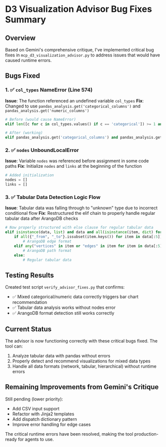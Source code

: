 # D3 Visualization Advisor Bug Fixes Summary

## Overview
Based on Gemini's comprehensive critique, I've implemented critical bug fixes in `mcp_d3_visualization_advisor.py` to address issues that would have caused runtime errors.

## Bugs Fixed

### 1. ✅ `col_types` NameError (Line 574)
**Issue**: The function referenced an undefined variable `col_types`
**Fix**: Changed to use `pandas_analysis.get('categorical_columns')` and `pandas_analysis.get('numeric_columns')`

```python
# Before (would cause NameError)
elif len([c for c in col_types.values() if c == 'categorical']) >= 1 and len([c for c in col_types.values() if c == 'numeric']) >= 1:

# After (working)
elif pandas_analysis.get('categorical_columns') and pandas_analysis.get('numeric_columns'):
```

### 2. ✅ `nodes` UnboundLocalError
**Issue**: Variable `nodes` was referenced before assignment in some code paths
**Fix**: Initialize `nodes` and `links` at the beginning of the function

```python
# Added initialization
nodes = []
links = []
```

### 3. ✅ Tabular Data Detection Logic Flow
**Issue**: Tabular data was falling through to "unknown" type due to incorrect conditional flow
**Fix**: Restructured the elif chain to properly handle regular tabular data after ArangoDB checks

```python
# Now properly structured with else clause for regular tabular data
elif isinstance(data, list) and data and all(isinstance(item, dict) for item in data):
    if all({"_from", "_to"}.issubset(item.keys()) for item in data[:5]):
        # ArangoDB edge format
    elif any("vertices" in item or "edges" in item for item in data[:5]):
        # ArangoDB path format  
    else:
        # Regular tabular data
```

## Testing Results

Created test script `verify_advisor_fixes.py` that confirms:
- ✅ Mixed categorical/numeric data correctly triggers bar chart recommendation
- ✅ Tabular data analysis works without nodes error
- ✅ ArangoDB format detection still works correctly

## Current Status

The advisor is now functioning correctly with these critical bugs fixed. The tool can:
1. Analyze tabular data with pandas without errors
2. Properly detect and recommend visualizations for mixed data types
3. Handle all data formats (network, tabular, hierarchical) without runtime errors

## Remaining Improvements from Gemini's Critique

Still pending (lower priority):
- Add CSV input support
- Refactor with Jinja2 templates
- Add dispatch dictionary pattern
- Improve error handling for edge cases

The critical runtime errors have been resolved, making the tool production-ready for agents to use.